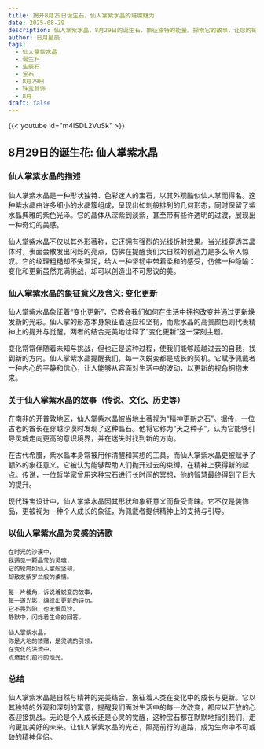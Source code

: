 ```yaml
---
title: 揭开8月29日诞生石，仙人掌紫水晶的璀璨魅力
date: 2025-08-29
description: 仙人掌紫水晶，8月29日的诞生石，象征独特的能量。探索它的故事，让您的每一天更有意义。
author: 日月星辰
tags:
  - 仙人掌紫水晶
  - 诞生石
  - 生辰石
  - 宝石
  - 8月29日
  - 珠宝首饰
  - 8月
draft: false
---
```


{{< youtube id="m4iSDL2VuSk" >}}

## 8月29日的诞生花: 仙人掌紫水晶

### 仙人掌紫水晶的描述

仙人掌紫水晶是一种形状独特、色彩迷人的宝石，以其外观酷似仙人掌而得名。这种紫水晶由许多细小的水晶簇组成，呈现出如刺般排列的几何形态，同时保留了紫水晶典雅的紫色光泽。它的晶体从深紫到淡紫，甚至带有些许透明的过渡，展现出一种奇幻的美感。

仙人掌紫水晶不仅以其外形著称，它还拥有强烈的光线折射效果。当光线穿透其晶体时，表面会散发出闪烁的亮点，仿佛在提醒我们大自然的创造力是多么令人惊叹。它的纹理粗糙却不失温润，给人一种坚韧中带着柔和的感受，仿佛一种隐喻：变化和更新虽然充满挑战，却可以创造出不可思议的美。

### 仙人掌紫水晶的象征意义及含义: 变化更新

仙人掌紫水晶象征着“变化更新”，它教会我们如何在生活中拥抱改变并通过更新焕发新的光彩。仙人掌的形态本身象征着适应和坚韧，而紫水晶的高贵颜色则代表精神上的提升与觉醒。两者的结合完美地诠释了“变化更新”这一深刻主题。

变化常常伴随着未知与挑战，但也正是这种过程，使我们能够超越过去的自我，找到新的方向。仙人掌紫水晶提醒我们，每一次蜕变都是成长的契机。它赋予佩戴者一种内心的平静和信心，让人能够从容面对生活中的波动，以更新的视角拥抱未来。

### 关于仙人掌紫水晶的故事（传说、文化、历史等）

在南非的开普敦地区，仙人掌紫水晶被当地土著视为“精神更新之石”。据传，一位古老的酋长在穿越沙漠时发现了这种晶石。他将它称为“天之种子”，认为它能够引导灵魂走向更高的意识境界，并在迷失时找到新的方向。

在古代希腊，紫水晶本身常被用作清醒和冥想的工具，而仙人掌紫水晶更被赋予了额外的象征意义。它被认为能够帮助人们抛开过去的束缚，在精神上获得新的起点。传说，一位哲学家曾用这种宝石进行长时间的冥想，他的智慧最终得到了巨大的提升。

现代珠宝设计中，仙人掌紫水晶因其形状和象征意义而备受青睐。它不仅是装饰品，更被视为一种个人成长的象征，为佩戴者提供精神上的支持与引导。

### 以仙人掌紫水晶为灵感的诗歌

```
在时光的沙漠中，  
我遇见一颗晶莹的灵魂，  
它的轮廓如仙人掌般坚韧，  
却散发紫罗兰般的柔情。

每一片棱角，诉说着蜕变的故事，  
每一道光影，编织出更新的诗句。  
它不畏烈阳，也无惧风沙，  
静默中，闪烁着生命的回答。

仙人掌紫水晶，  
你是大地的馈赠，是灵魂的引领，  
在变化的洪流中，  
点燃我们前行的烛光。
```

### 总结

仙人掌紫水晶是自然与精神的完美结合，象征着人类在变化中的成长与更新。它以其独特的外观和深刻的寓意，提醒我们面对生活中的每一次改变，都应以开放的心态迎接挑战。无论是个人成长还是心灵的觉醒，这种宝石都在默默地指引我们，走向更加美好的未来。让仙人掌紫水晶的光芒，照亮前行的道路，成为生命中不可或缺的精神伴侣。